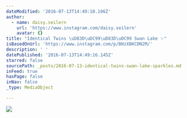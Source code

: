 ```yaml
---
dateModified: '2016-07-13T14:49:10.106Z'
author:
  - name: daisy.seilern
    url: 'https://www.instagram.com/daisy.seilern'
    avatar: {}
title: "Identical Twins \uD83D\uDC99\uD83D\uDC99 Swan Lake ✨"
isBasedOnUrl: 'https://www.instagram.com/p/BHzXBKCDN2M/'
description: ' '
datePublished: '2016-07-13T14:49:16.145Z'
starred: false
sourcePath: _posts/2016-07-13-identical-twins-swan-lake-sparkles.md
inFeed: true
hasPage: false
inNav: false
_type: MediaObject

---
```

![ ](https://scontent.cdninstagram.com/t51.2885-15/s640x640/sh0.08/e35/13643128_1695025054091643_584006184_n.jpg?ig_cache_key=MTI5MzQ3ODc1MjU0NjUxMjI2OA%3D%3D.2)